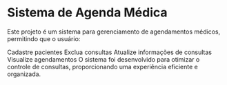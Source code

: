 # Sistema de Agenda Médica

Este projeto é um sistema para gerenciamento de agendamentos médicos, permitindo que o usuário:

Cadastre pacientes
Exclua consultas
Atualize informações de consultas
Visualize agendamentos
O sistema foi desenvolvido para otimizar o controle de consultas, proporcionando uma experiência eficiente e organizada.
